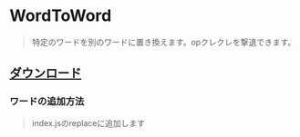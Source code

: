 # WordToWord
> 特定のワードを別のワードに置き換えます。opクレクレを撃退できます。<br>

## [ダウンロード](https://github.com/arutaka1220/WordToWord/releases/download/v1.0.0/WordToWord.mcpack)

### ワードの追加方法
> index.jsのreplaceに追加します
